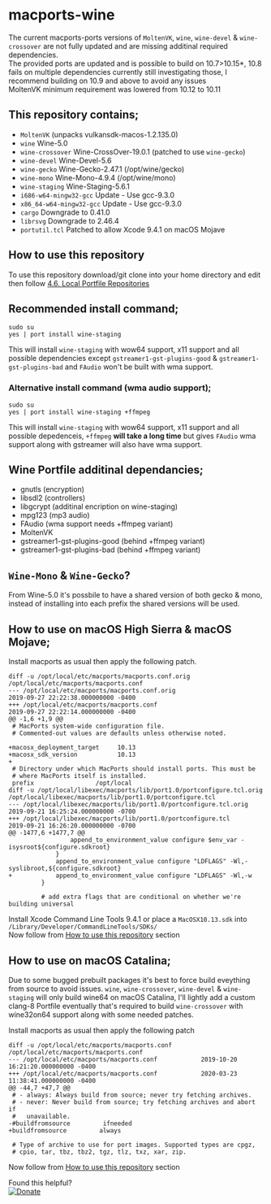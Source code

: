 # macports-wine
The current macports-ports versions of `MoltenVK`, `wine`, `wine-devel` & `wine-crossover` are not fully updated and are missing additinal required dependencies.
\
The provided ports are updated and is possible to build on 10.7>10.15*, 10.8 fails on multiple dependencies currently still investigating those, I recommend building on 10.9 and above to avoid any issues\
MoltenVK minimum requirement was lowered from 10.12 to 10.11

## This repository contains;
- `MoltenVK` (unpacks vulkansdk-macos-1.2.135.0)
- `wine` Wine-5.0
- `wine-crossover` Wine-CrossOver-19.0.1 (patched to use `wine-gecko`)
- `wine-devel` Wine-Devel-5.6
- `wine-gecko` Wine-Gecko-2.47.1 (/opt/wine/gecko)
- `wine-mono` Wine-Mono-4.9.4 (/opt/wine/mono)
- `wine-staging` Wine-Staging-5.6.1
- `i686-w64-mingw32-gcc` Update - Use gcc-9.3.0
- `x86_64-w64-mingw32-gcc` Update - Use gcc-9.3.0
- `cargo` Downgrade to 0.41.0
- `librsvg` Downgrade to 2.46.4
- `portutil.tcl` Patched to allow Xcode 9.4.1 on macOS Mojave

## How to use this repository
To use this repository download/git clone into your home directory and edit then follow
[4.6. Local Portfile Repositories](https://guide.macports.org/#development.local-repositories)

## Recommended install command;
```
sudo su
yes | port install wine-staging
```
This will install `wine-staging` with wow64 support, x11 support and all possible dependencies except `gstreamer1-gst-plugins-good` & `gstreamer1-gst-plugins-bad`  and `FAudio` won't be built with wma support.

### Alternative install command (wma audio support);
```
sudo su
yes | port install wine-staging +ffmpeg
```

This will install `wine-staging` with wow64 support, x11 support and all possible depedenceis, `+ffmpeg` **will take a long time** but gives `FAudio` wma support along with gstreamer will also have wma support.

## Wine Portfile additinal dependancies;
- gnutls (encryption)
- libsdl2 (controllers)
- libgcrypt (additinal encription on wine-staging)
- mpg123 (mp3 audio)
- FAudio (wma support needs +ffmpeg variant)
- MoltenVK
- gstreamer1-gst-plugins-good (behind +ffmpeg variant)
- gstreamer1-gst-plugins-bad (behind +ffmpeg variant)

## `Wine-Mono` & `Wine-Gecko`?
From Wine-5.0 it's possbile to have a shared version of both gecko & mono, instead of installing into each prefix the shared versions will be used.


## How to use on macOS High Sierra & macOS Mojave;
Install macports as usual then apply the following patch.
```
diff -u /opt/local/etc/macports/macports.conf.orig /opt/local/etc/macports/macports.conf
--- /opt/local/etc/macports/macports.conf.orig	                        2019-09-27 22:22:38.000000000 -0400
+++ /opt/local/etc/macports/macports.conf	                            2019-09-27 22:22:14.000000000 -0400
@@ -1,6 +1,9 @@
 # MacPorts system-wide configuration file.
 # Commented-out values are defaults unless otherwise noted.
 
+macosx_deployment_target     10.13
+macosx_sdk_version           10.13
+
 # Directory under which MacPorts should install ports. This must be
 # where MacPorts itself is installed.
 prefix              	/opt/local
diff -u /opt/local/libexec/macports/lib/port1.0/portconfigure.tcl.orig /opt/local/libexec/macports/lib/port1.0/portconfigure.tcl
--- /opt/local/libexec/macports/lib/port1.0/portconfigure.tcl.orig     2019-09-21 16:25:24.000000000 -0700
+++ /opt/local/libexec/macports/lib/port1.0/portconfigure.tcl          2019-09-21 16:26:20.000000000 -0700
@@ -1477,6 +1477,7 @@
                 append_to_environment_value configure $env_var -isysroot${configure.sdkroot}
             }
             append_to_environment_value configure "LDFLAGS" -Wl,-syslibroot,${configure.sdkroot}
+            append_to_environment_value configure "LDFLAGS" -Wl,-w
         }
 
         # add extra flags that are conditional on whether we're building universal
```
Install Xcode Command Line Tools 9.4.1 or place a `MacOSX10.13.sdk` into `/Library/Developer/CommandLineTools/SDKs/`  
Now follow from [How to use this repository](https://github.com/Gcenx/macports-wine-devel#how-to-use-this-repository) section

## How to use on macOS Catalina;
Due to some bugged prebuilt packages it's best to force build eveything from source to avoid issues. `wine`, `wine-crossover`, `wine-devel` & `wine-staging` will only build wine64 on macOS Catalina, I'll lightly add a custom clang-8 Portfile eventually that's required to build `wine-crossover` with wine32on64 support along with some needed patches.

Install macports as usual then apply the following patch
```
diff -u /opt/local/etc/macports/macports.conf /opt/local/etc/macports/macports.conf
--- /opt/local/etc/macports/macports.conf            2019-10-20 16:21:20.000000000 -0400
+++ /opt/local/etc/macports/macports.conf            2020-03-23 11:38:41.000000000 -0400
@@ -44,7 +47,7 @@
 # - always: Always build from source; never try fetching archives.
 # - never: Never build from source; try fetching archives and abort if
 #   unavailable.
-#buildfromsource         ifneeded
+buildfromsource         always
 
 # Type of archive to use for port images. Supported types are cpgz,
 # cpio, tar, tbz, tbz2, tgz, tlz, txz, xar, zip.
```
Now follow from [How to use this repository](https://github.com/Gcenx/macports-wine-devel#how-to-use-this-repository) section

Found this helpful?  
[![Donate](https://img.shields.io/badge/Donate-PayPal-green.svg)](https://paypal.me/gcenx?locale.x=en_US)
